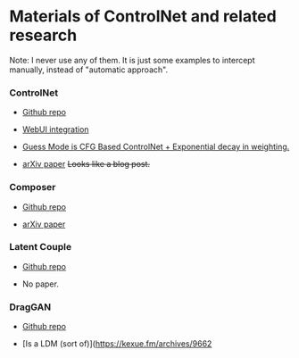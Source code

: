 # Materials of ControlNet and related research #

Note: I never use any of them. It is just some examples to intercept manually, instead of "automatic approach".

### ControlNet ###

- [Github repo](https://github.com/lllyasviel/ControlNet)

- [WebUI integration](https://github.com/Mikubill/sd-webui-controlnet)

- [Guess Mode is CFG Based ControlNet + Exponential decay in weighting.](https://github.com/Mikubill/sd-webui-controlnet#guess-mode-non-prompt-mode-experimental)

- [arXiv paper](https://arxiv.org/abs/2302.05543) ~~Looks like a blog post.~~

### Composer ###

- [Github repo](https://github.com/damo-vilab/composer)

- [arXiv paper](https://arxiv.org/abs/2302.09778) 

### Latent Couple ###

- [Github repo](https://github.com/opparco/stable-diffusion-webui-two-shot)

- No paper.

### DragGAN ###

- [Github repo](https://github.com/XingangPan/DragGAN)

- [Is a LDM (sort of)](https://kexue.fm/archives/9662

